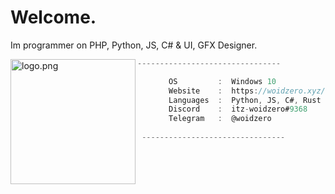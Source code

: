 # Welcome.
Im programmer on PHP, Python, JS, C# & UI, GFX Designer.


<img align="left" src="https://avatars.githubusercontent.com/u/71274141?v=4" alt="logo.png" width="200" /> 

```cs
--------------------------------

       OS         :  Windows 10
       Website    :  https://woidzero.xyz/
       Languages  :  Python, JS, C#, Rust
       Discord    :  itz-woidzero#9368
       Telegram   :  @woidzero
 
 --------------------------------
```
